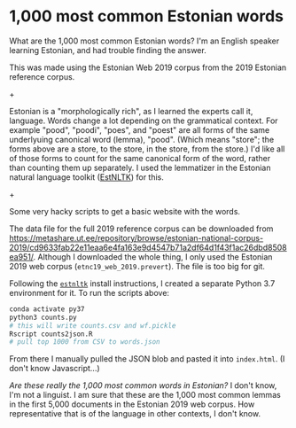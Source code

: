 1,000 most common Estonian words
================================

What are the 1,000 most common Estonian words? I'm an English speaker learning Estonian, and had trouble finding the answer. 

This was made using the Estonian Web 2019 corpus from the 2019 Estonian reference corpus.

\+ 

Estonian is a "morphologically rich", as I learned the experts call it, language. Words change a lot depending on the grammatical context. For example "pood", "poodi", "poes", and "poest" are all forms of the same underlyuing canonical word (lemma), "pood". (Which means "store"; the forms above are a store, to the store, in the store, from the store.) I'd like all of those forms to count for the same canonical form of the word, rather than counting them up separately. I used the lemmatizer in the Estonian natural language toolkit ([EstNLTK](https://github.com/estnltk/estnltk)) for this.  

\+

Some very hacky scripts to get a basic website with the words. 

The data file for the full 2019 reference corpus can be downloaded from https://metashare.ut.ee/repository/browse/estonian-national-corpus-2019/cd9633fab22e11eaa6e4fa163e9d4547b71a2df64d1f43f1ac26dbd8508ea951/. Although I downloaded the whole thing, I only used the Estonian 2019 web corpus (`etnc19_web_2019.prevert`). The file is too big for git. 

Following the [`estnltk`](https://github.com/estnltk/estnltk) install instructions, I created a separate Python 3.7 environment for it. To run the scripts above:

```bash 
conda activate py37
python3 counts.py
# this will write counts.csv and wf.pickle
Rscript counts2json.R
# pull top 1000 from CSV to words.json
```

From there I manually pulled the JSON blob and pasted it into `index.html`. (I don't know Javascript...)

_Are these really the 1,000 most common words in Estonian?_ I don't know, I'm not a linguist. I am sure that these are the 1,000 most common lemmas in the first 5,000 documents in the Estonian 2019 web corpus. How representative that is of the language in other contexts, I don't know. 
